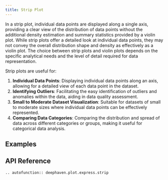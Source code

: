 ```yaml
---
title: Strip Plot
---
```


In a strip plot, individual data points are displayed along a single axis, providing a clear view of the distribution of data points without the additional density estimation and summary statistics provided by a violin plot. While strip plots offer a detailed look at individual data points, they may not convey the overall distribution shape and density as effectively as a violin plot. The choice between strip plots and violin plots depends on the specific analytical needs and the level of detail required for data representation.

Strip plots are useful for:

1. **Individual Data Points**: Displaying individual data points along an axis, allowing for a detailed view of each data point in the dataset.
2. **Identifying Outliers**: Facilitating the easy identification of outliers and anomalies within the data, aiding in data quality assessment.
3. **Small to Moderate Dataset Visualization**: Suitable for datasets of small to moderate sizes where individual data points can be effectively represented.
4. **Comparing Data Categories**: Comparing the distribution and spread of data across different categories or groups, making it useful for categorical data analysis.

## Examples


## API Reference
```{eval-rst}
.. autofunction:: deephaven.plot.express.strip
```